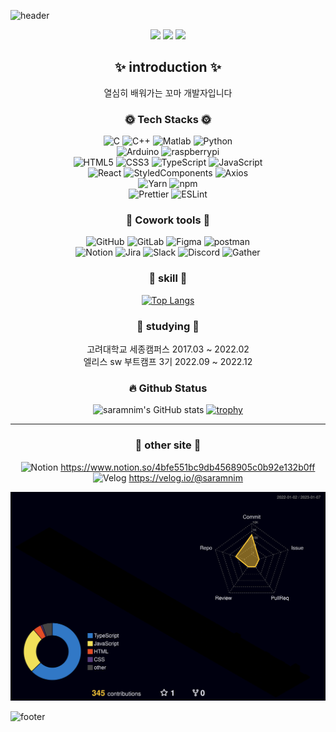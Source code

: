 <!-- ### Hi there 👋


**saramnim/saramnim** is a ✨ _special_ ✨ repository because its `README.md` (this file) appears on your GitHub profile.

Here are some ideas to get you started:

- 🔭 I’m currently working on ...
- 🌱 I’m currently learning ...
- 👯 I’m looking to collaborate on ...
- 🤔 I’m looking for help with ...
- 💬 Ask me about ...
- 📫 How to reach me: ...
- 😄 Pronouns: ...
- ⚡ Fun fact: ...
-->

![header](https://capsule-render.vercel.app/api?type=waving&color=auto&height=300&section=header&text=saramnim&fontSize=90)
<div align="center">
 
<img width="20%" src="https://user-images.githubusercontent.com/112938316/210778718-fee5d323-64e0-40d2-bf9c-fef8106193d6.jpg"/>
 <img width="20%" src="https://user-images.githubusercontent.com/112938316/210779097-9af80129-bc5e-4d4d-949f-85f0d70b9789.jpg"/>
  <img width="26.6%" src="https://user-images.githubusercontent.com/112938316/210779938-4ca79120-78e7-49d9-8d21-91d5b190e5a1.jpg"/>
 
## ✨ introduction ✨

열심히 배워가는 꼬마 개발자입니다<br>

### 🌞 Tech Stacks 🌞
![C](https://img.shields.io/badge/C-A8B9CC?style=flat&logo=C&logoColor=white)
![C++](https://img.shields.io/badge/C++-00599C?style=flat&logo=C++&logoColor=white)
![Matlab](https://img.shields.io/badge/Matlab-444444?style=flat&logo=matlab&logoColor=white)
![Python](https://img.shields.io/badge/Python-3776AB?style=flat&logo=python&logoColor=white)<br>
 ![Arduino](https://img.shields.io/badge/Arduino-00979D?style=flat&logo=arduino&logoColor=white)
 ![raspberrypi](https://img.shields.io/badge/Raspberrypi-A22846?style=flat&logo=Raspberrypi&logoColor=white)<br>
![HTML5](https://img.shields.io/badge/HTML5-E34F26?style=flat&logo=html5&logoColor=white)
![CSS3](https://img.shields.io/badge/CSS3-1572B6?style=flat&logo=css3&logoColor=white)
![TypeScript](https://img.shields.io/badge/TypeScript-3178C6?style=flat&logo=typescript&logoColor=white)
![JavaScript](https://img.shields.io/badge/JavaScript-F7DF1E?style=flat&logo=javascript&logoColor=white)<br>
![React](https://img.shields.io/badge/React-61DAFB?style=flat&logo=react&logoColor=white)
![StyledComponents](https://img.shields.io/badge/StyledComponents-DB7093?style=flat&logo=styled-components&logoColor=white)
![Axios](https://img.shields.io/badge/Axios-5A29E4?style=flat&logo=axios&logoColor=white)<br>
![Yarn](https://img.shields.io/badge/Yarn-2C8EBB?style=flat&logo=yarn&logoColor=white)
![npm](https://img.shields.io/badge/npm-CB3837?style=flat&logo=npm&logoColor=white)<br>
![Prettier](https://img.shields.io/badge/Prettier-F7B93E?style=flat&logo=prettier&logoColor=white)
![ESLint](https://img.shields.io/badge/ESLint-4B32C3?style=flat&logo=eslint&logoColor=white)<br>

### 🌙 Cowork tools 🌙
![GitHub](https://img.shields.io/badge/GitHub-181717?style=flat&logo=github&logoColor=white)
![GitLab](https://img.shields.io/badge/GitLab-FC6D26?style=flat&logo=gitlab&logoColor=white)
![Figma](https://img.shields.io/badge/Figma-F24E1E?style=flat&logo=figma&logoColor=white)
![postman](https://img.shields.io/badge/postman-FF6C37?style=flat&logo=postman&logoColor=white)<br>
![Notion](https://img.shields.io/badge/Notion-000000?style=flat&logo=notion&logoColor=white)
![Jira](https://img.shields.io/badge/Jira-0052CC?style=flat&logo=jira&logoColor=white)
![Slack](https://img.shields.io/badge/Slack-4A154B?style=flat&logo=slack&logoColor=white)
![Discord](https://img.shields.io/badge/Discord-5865F2?style=flat&logo=discord&logoColor=white)
![Gather](https://img.shields.io/badge/Gather-444444?style=flat&logo=Gather&logoColor=white)
<br>
### 🎁 skill 🎁
<!--[![Top Langs](https://github-readme-stats.vercel.app/api/top-langs/?username=saramnim&langs_count=8)](https://github.com/saramnim/github-readme-stats)-->
[![Top Langs](https://github-readme-stats.vercel.app/api/top-langs/?username=saramnim&layout=compact)](https://github.com/saramnim/github-readme-stats)
<br>
### 🌱 studying 🌱

고려대학교 세종캠퍼스 2017.03 ~ 2022.02<br>
엘리스 sw 부트캠프 3기 2022.09 ~ 2022.12<br>
<!--
### 💪 Problem Solving 💪
[![Solved.ac Profile](http://mazassumnida.wtf/api/generate_badge?boj=kimhj239)](https://solved.ac/kimhj239)<br/>
-->
### 🔥 Github Status
![saramnim's GitHub stats](https://github-readme-stats.vercel.app/api?username=saramnim&show_icons=true&theme=dracula)
[![trophy](https://github-profile-trophy.vercel.app/?username=saramnim)](https://github.com/ryo-ma/github-profile-trophy)
<br>

---

### 🌌 other site 🌌
![Notion](https://img.shields.io/badge/notion-444444?style=flat&logo=notion)
 https://www.notion.so/4bfe551bc9db4568905c0b92e132b0ff<br>
![Velog](https://img.shields.io/badge/velog-444444?style=flat&logo=velog)
 https://velog.io/@saramnim
 
 ![](./profile-3d-contrib/profile-night-rainbow.svg)
 
</div>

![footer](https://capsule-render.vercel.app/api?type=waving&color=auto&height=300&section=footer&fontSize=90)
